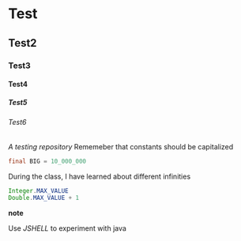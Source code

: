 # Test
## Test2
### Test3
#### Test4
##### Test5
###### Test6
_A testing repository_
Rememeber that constants should be capitalized
```java
final BIG = 10_000_000
```
During the class, I have learned about different infinities

```java
Integer.MAX_VALUE
Double.MAX_VALUE + 1
```
**note**

Use *JSHELL* to experiment with java
